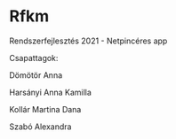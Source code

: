 # Rfkm
Rendszerfejlesztés 2021 - Netpincéres app

Csapattagok:

Dömötör Anna

Harsányi Anna Kamilla

Kollár Martina Dana

Szabó Alexandra

